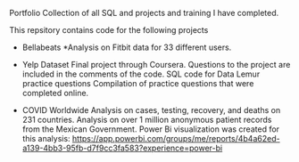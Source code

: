 
Portfolio
Collection of all SQL and  projects and training I have completed.

This repsitory contains code for the following projects

* Bellabeats
  *Analysis on Fitbit data for 33 different users.

* Yelp Dataset
  Final project through Coursera. Questions to the project are included in the comments of the code.
  SQL code for Data Lemur practice questions
  Compilation of practice questions that were completed online.

* COVID Worldwide
  Analysis on cases, testing, recovery, and deaths on 231 countries.
  Analysis on over 1 million anonymous patient records from the Mexican Government.
  Power Bi visualization was created for this analysis: https://app.powerbi.com/groups/me/reports/4b4a62ed-a139-4bb3-95fb-d7f9cc3fa583?experience=power-bi
